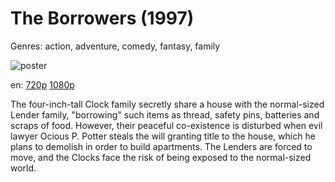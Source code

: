 # The Borrowers (1997)

Genres: action, adventure, comedy, fantasy, family

![poster](http://image.tmdb.org/t/p/w500/wJIabF2Y4tzFtMslS1NtKB1dflt.jpg)

en:
  [720p](magnet:?xt=urn:btih:06EB188C1F9565658583A32213DF0D2464B4A65D&tr=udp://glotorrents.pw:6969/announce&tr=udp://tracker.opentrackr.org:1337/announce&tr=udp://torrent.gresille.org:80/announce&tr=udp://tracker.openbittorrent.com:80&tr=udp://tracker.coppersurfer.tk:6969&tr=udp://tracker.leechers-paradise.org:6969&tr=udp://p4p.arenabg.ch:1337&tr=udp://tracker.internetwarriors.net:1337)
  [1080p](magnet:?xt=urn:btih:FBCEE9B04D376DC7D6FDEEA1E69ABFE7EE60D712&tr=udp://glotorrents.pw:6969/announce&tr=udp://tracker.opentrackr.org:1337/announce&tr=udp://torrent.gresille.org:80/announce&tr=udp://tracker.openbittorrent.com:80&tr=udp://tracker.coppersurfer.tk:6969&tr=udp://tracker.leechers-paradise.org:6969&tr=udp://p4p.arenabg.ch:1337&tr=udp://tracker.internetwarriors.net:1337)
  


The four-inch-tall Clock family secretly share a house with the normal-sized Lender family, "borrowing" such items as thread, safety pins, batteries and scraps of food. However, their peaceful co-existence is disturbed when evil lawyer Ocious P. Potter steals the will granting title to the house, which he plans to demolish in order to build apartments. The Lenders are forced to move, and the Clocks face the risk of being exposed to the normal-sized world.